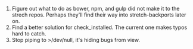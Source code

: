 1. Figure out what to do as bower, npm, and gulp did not make it to the strech
   repos. Perhaps they'll find their way into stretch-backports later on.
2. Find a better solution for check_installed. The current one makes typos hard
   to catch.
3. Stop piping to >/dev/null, it's hiding bugs from view.
